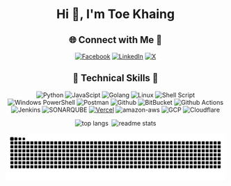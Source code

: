 <div align="center">
<h1 align="center">Hi 👋, I'm Toe Khaing</h1>
</div>

<div align="center">

## 🌐 Connect with Me 🤝

[![Facebook](https://img.shields.io/badge/Facebook-%231877F2.svg?logo=Facebook&logoColor=white)](https://facebook.com/toekhineoo) [![LinkedIn](https://img.shields.io/badge/LinkedIn-%230077B5.svg?logo=linkedin&logoColor=white)](https://www.linkedin.com/in/toekhaingoo/) [![X](https://img.shields.io/badge/X-black.svg?logo=X&logoColor=white)](https://x.com/toekhaing) 

</div>

<div align="center">
  
## 🤖 Technical Skills 🎯

![Python](https://img.shields.io/badge/python-3670A0?style=for-the-badge&logo=python&logoColor=ffdd54) ![JavaScipt](https://img.shields.io/badge/JavaScript-F7DF1E?style=for-the-badge&logo=javascript&logoColor=black) ![Golang](https://img.shields.io/badge/Go-00ADD8?style=for-the-badge&logo=go&logoColor=white) ![Linux](https://img.shields.io/badge/Linux-FCC624?style=for-the-badge&logo=linux&logoColor=black) ![Shell Script](https://img.shields.io/badge/shell_script-%23121011.svg?style=for-the-badge&logo=gnu-bash&logoColor=white) ![Windows PowerShell](https://img.shields.io/badge/Powershell-2CA5E0?style=for-the-badge&logo=powershell&logoColor=white)  ![Postman](https://img.shields.io/badge/Postman-FF6C37?style=for-the-badge&logo=postman&logoColor=white) ![Github](https://img.shields.io/badge/GitHub-100000?style=for-the-badge&logo=github&logoColor=white) ![BitBucket](https://img.shields.io/badge/Bitbucket-0747a6?style=for-the-badge&logo=bitbucket&logoColor=white) ![Github Actions](https://img.shields.io/badge/Github%20Actions-282a2e?style=for-the-badge&logo=githubactions&logoColor=367cfe)![Jenkins](https://img.shields.io/badge/Jenkins-D24939?style=for-the-badge&logo=Jenkins&logoColor=white) ![SONARQUBE](https://img.shields.io/badge/Sonarqube-5190cf?style=for-the-badge&logo=sonarqube&logoColor=white) [![Vercel](https://img.shields.io/badge/Vercel-%23000000.svg?logo=vercel&style=for-the-badge&logoColor=white)](#) ![amazon-aws](https://img.shields.io/badge/Amazon_AWS-232F3E?style=for-the-badge&logo=amazon&logoColor=white) ![GCP](https://img.shields.io/badge/Google_Cloud-4285F4?style=for-the-badge&logo=google-cloud&logoColor=white) ![Cloudflare](https://img.shields.io/badge/Cloudflare-F38020?style=for-the-badge&logo=Cloudflare&logoColor=white) 
</div>


<div align="center">
<img width="320" src="https://github-readme-stats-salesp07.vercel.app/api/top-langs/?username=toekhaing&hide=HTML&langs_count=8&layout=compact&theme=react&border_radius=10&size_weight=0.5&count_weight=0.5&exclude_repo=github-readme-stats" alt="top langs" /> &nbsp;<img width="380" src="https://github-readme-stats-salesp07.vercel.app/api?username=toekhaing&count_private=true&show_icons=true&theme=react&rank_icon=github&border_radius=10" alt="readme stats" />
</div>
<div align="center">
    
  ![snake gif](https://github.com/toekhaing/toekhaing/blob/output/github-snake-dark.svg)
</div>
